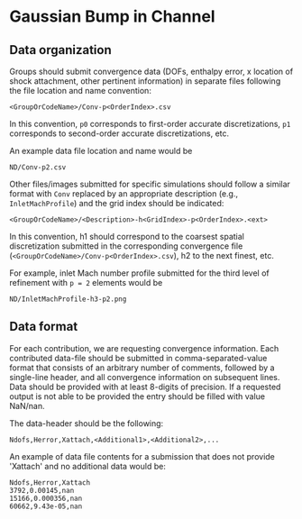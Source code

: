 # Gaussian Bump in Channel

## Data organization
Groups should submit convergence data (DOFs, enthalpy error, x location of shock attachment, other pertinent information) in separate files following the file location and name convention:
```
<GroupOrCodeName>/Conv-p<OrderIndex>.csv
```
In this convention, `p0` corresponds to first-order accurate discretizations, `p1` corresponds to second-order accurate discretizations, etc.

An example data file location and name would be
```
ND/Conv-p2.csv
```

Other files/images submitted for specific simulations should follow a similar format with `Conv` replaced by an appropriate description (e.g., `InletMachProfile`) and the grid index should be indicated:
```
<GroupOrCodeName>/<Description>-h<GridIndex>-p<OrderIndex>.<ext>
```
In this convention, h1 should correspond to the coarsest spatial discretization submitted in the corresponding convergence file (`<GroupOrCodeName>/Conv-p<OrderIndex>.csv`), h2 to the next finest, etc.

For example, inlet Mach number profile submitted for the third level of refinement with `p = 2` elements would be
```
ND/InletMachProfile-h3-p2.png
```

## Data format
For each contribution, we are requesting convergence information. Each contributed data-file should be submitted in comma-separated-value format that consists of an arbitrary number of comments, followed by a single-line header, and all convergence information on subsequent lines. Data should be provided with at least 8-digits of precision. If a requested output is not able to be provided the entry should be filled with value NaN/nan.

The data-header should be the following:
```
Ndofs,Herror,Xattach,<Additional1>,<Additional2>,...
```

An example of data file contents for a submission that does not provide 'Xattach' and no additional data would be:
```
Ndofs,Herror,Xattach
3792,0.00145,nan
15166,0.000356,nan
60662,9.43e-05,nan
```
